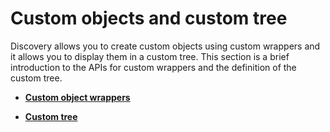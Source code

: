 # Custom objects and custom tree

Discovery allows you to create custom objects using custom wrappers and it allows you to display them in a custom tree. This section is a brief introduction to the APIs for custom wrappers and the definition of the custom tree.



-   **[Custom object wrappers](../../../../UDA/add_api/creating_addin_apps/topics/c_disco_api_custom_object_wrappers.md)**  

-   **[Custom tree](../../../../UDA/add_api/creating_addin_apps/topics/c_disco_api_custom_tree.md)**  



